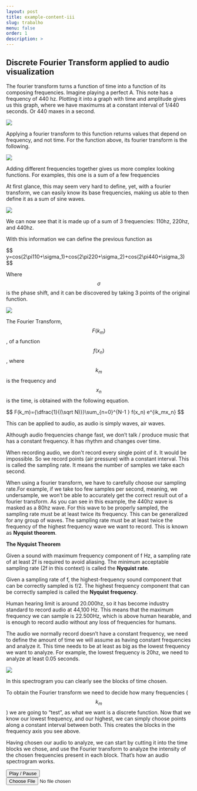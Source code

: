 ```yaml
---
layout: post
title: example-content-iii
slug: trabalho
menu: false
order: 1
description: >
---
```


## Discrete Fourier Transform applied to audio visualization

The fourier transform turns a function of time into a function of its composing frequencies.
Imagine playing a perfect A. This note has a frequency of 440 hz. 
Plotting it into a graph with time and amplitude gives us this graph, where we have maximums at a 
constant interval of 1/440 seconds. 
Or 440 maxes in a second.

![](https://skyborgff.github.io/Trabalho2/440_plot.png)


Applying a fourier transform to this function returns values that depend on frequency, and not time. 
For the function above, its fourier transform is the following.

![](https://skyborgff.github.io/Trabalho2/440_fourier.png)


Adding different frequencies together gives us more complex looking functions. 
For examples, this one is a sum of a few frequencies


At first glance, this may seem very hard to define, yet, with a fourier transform, we can easily know 
its base frequencies, making us able  to then define it as a sum of sine waves.

![](https://skyborgff.github.io/Trabalho2/3_fourier.png)


We can now see that it is made up of a sum of 3 frequencies: 110hz, 220hz, and 440hz.

With this information we can define the previous function as

\$$ y=cos(2\pi110+\sigma_1)+cos(2\pi220+\sigma_2)+cos(2\pi440+\sigma_3) $$

Where $$ \sigma $$ is the phase shift, and it can be discovered by taking 3 points of the original function.

![](https://skyborgff.github.io/Trabalho2/3_plot.png)


The Fourier Transform, $$ F(k_m) $$, of a function $$ f(x_n) $$, where $$ k_m $$ is the frequency and $$ x_n $$ 
is the time, is obtained with the following equation.

\$$ F(k_m)={\dfrac{1}{(\sqrt N)}}\sum_{n=0}^{N-1 }  f(x_n) e^{ik_mx_n} $$


This can be applied to audio, as audio is simply waves, air waves. 

Although audio frequencies change fast, we don’t talk / produce music that has a constant frequency. 
It has rhythm and changes over time.

When recording audio, we don't record every single point of it. It would be impossible. 
So we record points (air pressure) with a constant interval. This is called the sampling rate. 
It means the number of samples we take each second.


When using a fourier transform, we have to carefully choose our sampling rate.For example, 
if we take too few samples per second, meaning, we undersample, 
we won’t be able to accurately get the correct result out of a fourier transform.
As you can see in this example, the 440hz wave is masked as a 80hz wave. For this wave to be properly sampled, 
the sampling rate must be at least twice its frequency. 
This can be generalized for any group of waves. 
The sampling rate must be at least twice the frequency of the highest frequency wave we want to record. 
This is known as **Nyquist theorem**.


**The Nyquist Theorem**

Given a sound with maximum frequency component of f Hz, a sampling rate of at least 2f is required to avoid aliasing. 
The minimum acceptable sampling rate (2f in this context) is called the **Nyquist rate**.

Given a sampling rate of f, the highest-frequency sound component that can be correctly sampled is f/2. 
The highest frequency component that can be correctly sampled is called the **Nyquist frequency**.


Human hearing limit is around 20.000hz, so it has become industry standard to record audio at 44,100 Hz. 
This means that the maximum frequency we can sample is 22.500Hz, which is above human hearable, and is enough to 
record audio without any loss of frequencies for humans.

The audio we normally record doesn’t have a constant frequency, we need to define the amount of time we will assume 
as having constant frequencies and analyze it. 
This time needs to be at least as big as the lowest frequency we want to analyze. For example, the lowest 
frequency is 20hz, we need to analyze at least 0.05 seconds.

![](https://skyborgff.github.io/Trabalho2/spectro.png)

In this spectrogram you can clearly see the blocks of time chosen.


To obtain the Fourier transform we need to decide how many frequencies ($$ k_m $$) we are going to “test”, 
as what we want is a discrete function.
Now that we know our lowest frequency, and our highest, 
we can simply choose points along a constant interval between both. 
This creates the blocks in the frequency axis you see above.


Having chosen our audio to analyze, we can start by cutting it into the time blocks we chose, 
and use the Fourier transform to analyze the intensity of the chosen frequencies present in each block. 
That’s how an audio spectrogram works.

<div class="container">
        <script src="https://raw.githubusercontent.com/skyborgff/skyborgff.github.io/master/_includes/scripts/main.js"></script>
        <script src="https://unpkg.com/wavesurfer.js"></script>
		<script src="https://unpkg.com/wavesurfer.js/dist/plugin/wavesurfer.spectrogram.js"></script>
    <!-- Initialize a div for WaveSurfer -->
    
<div id="waveform">

<div class="progress progress-striped active" id="progress-bar" style="display: none;">
                        <div class="progress-bar progress-bar-info" style="width: 100%;"></div>
                    </div>
</div>

<div id="wave-spectrogram"></div>

<div class="controls">
                    <button class="btn btn-primary" data-action="play">
                        <i class="glyphicon glyphicon-play"></i>
                        Play
                        /
                        <i class="glyphicon glyphicon-pause"></i>
                        Pause
                    </button>
                </div>

<!-- Add a file input where the user should drag the file to load into WaveForm -->
<input type="file" id="fileinput" />
  </div>
<script>
'use strict';
        
        var wavesurfer;
        
        // Init & load
        function initAndLoadSpectrogram(colorMap) {
            // Create an instance
            var options = {
                container: '#waveform',
                waveColor: 'violet',
                progressColor: 'purple',
                loaderColor: 'purple',
                cursorColor: 'navy',
                plugins: [
                    WaveSurfer.spectrogram.create({
                        container: '#wave-spectrogram',
                        labels: true,
                        fftSamples: 512,
                        pixelRatio: 1,
                        windowFunc: 'hann',
                        colorMap: colorMap
                    })
                ]
            };
        
            if (location.search.match('scroll')) {
                options.minPxPerSec = 100;
                options.scrollParent = true;
            }
        
            if (location.search.match('normalize')) {
                options.normalize = true;
            }
        
            wavesurfer = WaveSurfer.create(options);
        
            /* Progress bar */
            (function() {
                var progressDiv = document.querySelector('#progress-bar');
                var progressBar = progressDiv.querySelector('.progress-bar');
        
                var showProgress = function(percent) {
                    progressDiv.style.display = 'block';
                    progressBar.style.width = percent + '%';
                };
        
                var hideProgress = function() {
                    progressDiv.style.display = 'none';
                };
        
                wavesurfer.on('loading', showProgress);
                wavesurfer.on('ready', hideProgress);
                wavesurfer.on('destroy', hideProgress);
                wavesurfer.on('error', hideProgress);
            })();
        
        	    // Once the user loads a file in the fileinput, the file should be loaded into waveform
            document.getElementById("fileinput").addEventListener('change', function(e){
                var file = this.files[0];
        
                if (file) {
                    var reader = new FileReader();
                    
                    reader.onload = function (evt) {
                        // Create a Blob providing as first argument a typed array with the file buffer
                        var blob = new window.Blob([new Uint8Array(evt.target.result)]);
        
                        // Load the blob into Wavesurfer
                        wavesurfer.loadBlob(blob);
                    };
        
                    reader.onerror = function (evt) {
                        console.error("An error ocurred reading the file: ", evt);
                    };
        
                    // Read File as an ArrayBuffer
                    reader.readAsArrayBuffer(file);
                }
            }, false);
        
        }
        
        document.addEventListener('DOMContentLoaded', function() {
        let color_map = [[0,0,0,1],[0.011764705882352941,0,0,1],[0.023529411764705882,0,0,1],[0.03529411764705882,0,0,1],[0.047058823529411764,0,0,1],[0.058823529411764705,0,0,1],[0.07058823529411765,0,0,1],[0.08235294117647059,0,0,1],[0.09411764705882353,0,0,1],[0.10588235294117647,0,0,1],[0.11764705882352941,0,0,1],[0.12941176470588237,0,0,1],[0.1411764705882353,0,0,1],[0.15294117647058825,0,0,1],[0.16470588235294117,0,0,1],[0.17647058823529413,0,0,1],[0.18823529411764706,0,0,1],[0.2,0,0,1],[0.21176470588235294,0,0,1],[0.2235294117647059,0,0,1],[0.23529411764705882,0,0,1],[0.24705882352941178,0,0,1],[0.25882352941176473,0,0,1],[0.27058823529411763,0,0,1],[0.2823529411764706,0,0,1],[0.29411764705882354,0,0,1],[0.3058823529411765,0,0,1],[0.3176470588235294,0,0,1],[0.32941176470588235,0,0,1],[0.3411764705882353,0,0,1],[0.35294117647058826,0,0,1],[0.36470588235294116,0,0,1],[0.3764705882352941,0,0,1],[0.38823529411764707,0,0,1],[0.4,0,0,1],[0.4117647058823529,0,0,1],[0.4235294117647059,0,0,1],[0.43529411764705883,0,0,1],[0.4470588235294118,0,0,1],[0.4549019607843137,0,0,1],[0.4666666666666667,0,0,1],[0.47843137254901963,0,0,1],[0.49019607843137253,0,0,1],[0.5019607843137255,0,0,1],[0.5137254901960784,0,0,1],[0.5254901960784314,0,0,1],[0.5372549019607843,0,0,1],[0.5490196078431373,0,0,1],[0.5607843137254902,0,0,1],[0.5725490196078431,0,0,1],[0.5843137254901961,0,0,1],[0.596078431372549,0,0,1],[0.6078431372549019,0,0,1],[0.6196078431372549,0,0,1],[0.6313725490196078,0,0,1],[0.6431372549019608,0,0,1],[0.6549019607843137,0,0,1],[0.6666666666666666,0,0,1],[0.6784313725490196,0,0,1],[0.6901960784313725,0,0,1],[0.7019607843137254,0,0,1],[0.7137254901960784,0,0,1],[0.7254901960784313,0,0,1],[0.7372549019607844,0,0,1],[0.7490196078431373,0,0,1],[0.7607843137254902,0,0,1],[0.7725490196078432,0,0,1],[0.7843137254901961,0,0,1],[0.796078431372549,0,0,1],[0.807843137254902,0,0,1],[0.8196078431372549,0,0,1],[0.8313725490196079,0,0,1],[0.8431372549019608,0,0,1],[0.8549019607843137,0,0,1],[0.8666666666666667,0,0,1],[0.8784313725490196,0,0,1],[0.8901960784313725,0,0,1],[0.9019607843137255,0,0,1],[0.9019607843137255,0.011764705882352941,0,1],[0.9058823529411765,0.023529411764705882,0,1],[0.9058823529411765,0.03137254901960784,0,1],[0.9058823529411765,0.043137254901960784,0,1],[0.9098039215686274,0.054901960784313725,0,1],[0.9098039215686274,0.06666666666666667,0,1],[0.9098039215686274,0.07450980392156863,0,1],[0.9137254901960784,0.08627450980392157,0,1],[0.9137254901960784,0.09803921568627451,0,1],[0.9137254901960784,0.10980392156862745,0,1],[0.9176470588235294,0.11764705882352941,0,1],[0.9176470588235294,0.12941176470588237,0,1],[0.9176470588235294,0.1411764705882353,0,1],[0.9215686274509803,0.15294117647058825,0,1],[0.9215686274509803,0.1607843137254902,0,1],[0.9215686274509803,0.17254901960784313,0,1],[0.9254901960784314,0.1843137254901961,0,1],[0.9254901960784314,0.19607843137254902,0,1],[0.9254901960784314,0.20784313725490197,0,1],[0.9294117647058824,0.21568627450980393,0,1],[0.9294117647058824,0.22745098039215686,0,1],[0.9294117647058824,0.23921568627450981,0,1],[0.9333333333333333,0.25098039215686274,0,1],[0.9333333333333333,0.25882352941176473,0,1],[0.9333333333333333,0.27058823529411763,0,1],[0.9372549019607843,0.2823529411764706,0,1],[0.9372549019607843,0.29411764705882354,0,1],[0.9372549019607843,0.30196078431372547,0,1],[0.9411764705882353,0.3137254901960784,0,1],[0.9411764705882353,0.3254901960784314,0,1],[0.9411764705882353,0.33725490196078434,0,1],[0.9450980392156862,0.34509803921568627,0,1],[0.9450980392156862,0.3568627450980392,0,1],[0.9450980392156862,0.3686274509803922,0,1],[0.9490196078431372,0.3803921568627451,0,1],[0.9490196078431372,0.38823529411764707,0,1],[0.9490196078431372,0.4,0,1],[0.9529411764705882,0.4117647058823529,0,1],[0.9529411764705882,0.4235294117647059,0,1],[0.9529411764705882,0.43529411764705883,0,1],[0.9529411764705882,0.44313725490196076,0,1],[0.9568627450980393,0.4549019607843137,0,1],[0.9568627450980393,0.4666666666666667,0,1],[0.9568627450980393,0.47843137254901963,0,1],[0.9607843137254902,0.48627450980392156,0,1],[0.9607843137254902,0.4980392156862745,0,1],[0.9607843137254902,0.5098039215686274,0,1],[0.9647058823529412,0.5215686274509804,0,1],[0.9647058823529412,0.5294117647058824,0,1],[0.9647058823529412,0.5411764705882353,0,1],[0.9686274509803922,0.5529411764705883,0,1],[0.9686274509803922,0.5647058823529412,0,1],[0.9686274509803922,0.5725490196078431,0,1],[0.9725490196078431,0.5843137254901961,0,1],[0.9725490196078431,0.596078431372549,0,1],[0.9725490196078431,0.6078431372549019,0,1],[0.9764705882352941,0.6196078431372549,0,1],[0.9764705882352941,0.6274509803921569,0,1],[0.9764705882352941,0.6392156862745098,0,1],[0.9803921568627451,0.6509803921568628,0,1],[0.9803921568627451,0.6627450980392157,0,1],[0.9803921568627451,0.6705882352941176,0,1],[0.984313725490196,0.6823529411764706,0,1],[0.984313725490196,0.6941176470588235,0,1],[0.984313725490196,0.7058823529411765,0,1],[0.9882352941176471,0.7137254901960784,0,1],[0.9882352941176471,0.7254901960784313,0,1],[0.9882352941176471,0.7372549019607844,0,1],[0.9921568627450981,0.7490196078431373,0,1],[0.9921568627450981,0.7568627450980392,0,1],[0.9921568627450981,0.7686274509803922,0,1],[0.996078431372549,0.7803921568627451,0,1],[0.996078431372549,0.792156862745098,0,1],[0.996078431372549,0.8,0,1],[1,0.8117647058823529,0,1],[1,0.8235294117647058,0,1],[1,0.8235294117647058,0.011764705882352941,1],[1,0.8274509803921568,0.0196078431372549,1],[1,0.8274509803921568,0.03137254901960784,1],[1,0.8313725490196079,0.0392156862745098,1],[1,0.8313725490196079,0.050980392156862744,1],[1,0.8352941176470589,0.058823529411764705,1],[1,0.8352941176470589,0.07058823529411765,1],[1,0.8392156862745098,0.0784313725490196,1],[1,0.8392156862745098,0.09019607843137255,1],[1,0.8392156862745098,0.09803921568627451,1],[1,0.8431372549019608,0.10980392156862745,1],[1,0.8431372549019608,0.11764705882352941,1],[1,0.8470588235294118,0.12941176470588237,1],[1,0.8470588235294118,0.13725490196078433,1],[1,0.8509803921568627,0.14901960784313725,1],[1,0.8509803921568627,0.1568627450980392,1],[1,0.8549019607843137,0.16862745098039217,1],[1,0.8549019607843137,0.17647058823529413,1],[1,0.8549019607843137,0.18823529411764706,1],[1,0.8588235294117647,0.19607843137254902,1],[1,0.8588235294117647,0.20784313725490197,1],[1,0.8627450980392157,0.21568627450980393,1],[1,0.8627450980392157,0.22745098039215686,1],[1,0.8666666666666667,0.23529411764705882,1],[1,0.8666666666666667,0.24705882352941178,1],[1,0.8666666666666667,0.2549019607843137,1],[1,0.8705882352941177,0.26666666666666666,1],[1,0.8705882352941177,0.27450980392156865,1],[1,0.8745098039215686,0.28627450980392155,1],[1,0.8745098039215686,0.29411764705882354,1],[1,0.8784313725490196,0.3058823529411765,1],[1,0.8784313725490196,0.3137254901960784,1],[1,0.8823529411764706,0.3254901960784314,1],[1,0.8823529411764706,0.3333333333333333,1],[1,0.8823529411764706,0.34509803921568627,1],[1,0.8862745098039215,0.35294117647058826,1],[1,0.8862745098039215,0.36470588235294116,1],[1,0.8901960784313725,0.37254901960784315,1],[1,0.8901960784313725,0.3843137254901961,1],[1,0.8941176470588236,0.39215686274509803,1],[1,0.8941176470588236,0.403921568627451,1],[1,0.8980392156862745,0.4117647058823529,1],[1,0.8980392156862745,0.4235294117647059,1],[1,0.8980392156862745,0.43137254901960786,1],[1,0.9019607843137255,0.44313725490196076,1],[1,0.9019607843137255,0.45098039215686275,1],[1,0.9058823529411765,0.4627450980392157,1],[1,0.9058823529411765,0.47058823529411764,1],[1,0.9098039215686274,0.4823529411764706,1],[1,0.9098039215686274,0.49019607843137253,1],[1,0.9137254901960784,0.5019607843137255,1],[1,0.9137254901960784,0.5098039215686274,1],[1,0.9137254901960784,0.5215686274509804,1],[1,0.9176470588235294,0.5294117647058824,1],[1,0.9176470588235294,0.5411764705882353,1],[1,0.9215686274509803,0.5490196078431373,1],[1,0.9215686274509803,0.5607843137254902,1],[1,0.9254901960784314,0.5686274509803921,1],[1,0.9254901960784314,0.5803921568627451,1],[1,0.9254901960784314,0.5882352941176471,1],[1,0.9294117647058824,0.6,1],[1,0.9294117647058824,0.6078431372549019,1],[1,0.9333333333333333,0.6196078431372549,1],[1,0.9333333333333333,0.6274509803921569,1],[1,0.9372549019607843,0.6392156862745098,1],[1,0.9372549019607843,0.6470588235294118,1],[1,0.9411764705882353,0.6588235294117647,1],[1,0.9411764705882353,0.6666666666666666,1],[1,0.9411764705882353,0.6784313725490196,1],[1,0.9450980392156862,0.6862745098039216,1],[1,0.9450980392156862,0.6980392156862745,1],[1,0.9490196078431372,0.7058823529411765,1],[1,0.9490196078431372,0.7176470588235294,1],[1,0.9529411764705882,0.7254901960784313,1],[1,0.9529411764705882,0.7372549019607844,1],[1,0.9568627450980393,0.7450980392156863,1],[1,0.9568627450980393,0.7568627450980392,1],[1,0.9568627450980393,0.7647058823529411,1],[1,0.9607843137254902,0.7764705882352941,1],[1,0.9607843137254902,0.7843137254901961,1],[1,0.9647058823529412,0.796078431372549,1],[1,0.9647058823529412,0.803921568627451,1],[1,0.9686274509803922,0.8156862745098039,1],[1,0.9686274509803922,0.8235294117647058,1],[1,0.9725490196078431,0.8352941176470589,1],[1,0.9725490196078431,0.8431372549019608,1],[1,0.9725490196078431,0.8549019607843137,1],[1,0.9764705882352941,0.8627450980392157,1],[1,0.9764705882352941,0.8745098039215686,1],[1,0.9803921568627451,0.8823529411764706,1],[1,0.9803921568627451,0.8941176470588236,1],[1,0.984313725490196,0.9019607843137255,1],[1,0.984313725490196,0.9137254901960784,1],[1,0.984313725490196,0.9215686274509803,1],[1,0.9882352941176471,0.9333333333333333,1],[1,0.9882352941176471,0.9411764705882353,1],[1,0.9921568627450981,0.9529411764705882,1],[1,0.9921568627450981,0.9607843137254902,1],[1,0.996078431372549,0.9725490196078431,1],[1,0.996078431372549,0.9803921568627451,1],[1,1,0.9921568627450981,1],[1,1,1,1]]
                initAndLoadSpectrogram(color_map);
        });
        
        	
        var wavesurfer = window.wavesurfer;
        
        var GLOBAL_ACTIONS = {
            play: function() {
                wavesurfer.playPause();
            },
        
            back: function() {
                wavesurfer.skipBackward();
            },
        
            forth: function() {
                wavesurfer.skipForward();
            },
        
            'toggle-mute': function() {
                wavesurfer.toggleMute();
            }
        };
        
        // Bind actions to buttons and keypresses
        document.addEventListener('DOMContentLoaded', function() {
            document.addEventListener('keydown', function(e) {
                var map = {
                    32: 'play', // space
                    37: 'back', // left
                    39: 'forth' // right
                };
                var action = map[e.keyCode];
                if (action in GLOBAL_ACTIONS) {
                    if (document == e.target || document.body == e.target) {
                        e.preventDefault();
                    }
                    GLOBAL_ACTIONS[action](e);
                }
            });
        
            [].forEach.call(document.querySelectorAll('[data-action]'), function(el) {
                el.addEventListener('click', function(e) {
                    var action = e.currentTarget.dataset.action;
                    if (action in GLOBAL_ACTIONS) {
                        e.preventDefault();
                        GLOBAL_ACTIONS[action](e);
                    }
                });
            });
        });
        </script>